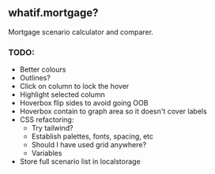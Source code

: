 ## whatif.mortgage?

Mortgage scenario calculator and comparer.

### TODO:

- Better colours
- Outlines?
- Click on column to lock the hover
- Highlight selected column
- Hoverbox flip sides to avoid going OOB
- Hoverbox contain to graph area so it doesn't cover labels
- CSS refactoring:
  - Try tailwind?
  - Establish palettes, fonts, spacing, etc
  - Should I have used grid anywhere?
  - Variables
- Store full scenario list in localstorage
